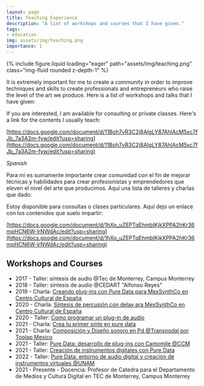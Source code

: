 ```yaml
---
layout: page
title: Teaching Experience
description: "A list of workshops and courses that I have given."
tags:
- education
img: assets/img/teaching.png
importance: 1
---
```


<div class="row">
    <div class="col-sm mt-3 mt-md-0">
        {% include figure.liquid loading="eager" path="assets/img/teaching.png" class="img-fluid rounded z-depth-1" %}
    </div>
</div>

It is extremely important for me to create a community in order to improve techniques and skills to create professionals and entrepreneurs who raise the level of the art we produce.
Here is a list of workshops and talks that I have given:

If you are interested, I am available for consulting or private classes. Here's a link for the contents I usually teach:

[https://docs.google.com/document/d/11Boh7vR3C2j8AlgLY87AhlAcM5xc7fJb_7a3A2m-fyw/edit?usp=sharing](https://docs.google.com/document/d/11Boh7vR3C2j8AlgLY87AhlAcM5xc7fJb_7a3A2m-fyw/edit?usp=sharing)

*Spanish*

Para mí es sumamente importante crear comunidad con el fin de mejorar técnicas y habilidades para crear profesionistas y emprendedores que eleven el nivel del arte que producimos.
Aquí una lista de talleres y charlas que dado:

Estoy disponible para consultas o clases particulares. Aquí dejo un enlace con los contenidos que suelo impartir:

[https://docs.google.com/document/d/1hXo_uZEPTqEhmbIKjkXPPA2hKr36mpHCN6W-lrNWdAc/edit?usp=sharing](https://docs.google.com/document/d/1hXo_uZEPTqEhmbIKjkXPPA2hKr36mpHCN6W-lrNWdAc/edit?usp=sharing)


## Workshops and Courses
* 2017 - Taller: síntesis de audio @Tec de Monterrey, Campus Monterrey
* 2018 - Taller: síntesis de audio @CEDART "Alfonso Reyes"
* 2019 - Charla: [Creando plug-ins con Pure Data para MexSynthCo en Centro Cultural de España](https://mexsynthco.com/)
* 2020 - Charla: [Síntesis de percusión con delay ara MexSynthCo en Centro Cultural de España](https://mexsynthco.com/)
* 2020 - Taller: [Como programar un plug-in de audio](https://youtu.be/96h3y4jXo1c)
* 2021 - Charla: [Crea tu primer sinte en pure data](https://youtu.be/nrM23pHUw4E)
* 2021 - Charla: [Composición y Diseño sonoro en Pd @Transnodal por Toplap Mexico](https://www.facebook.com/toplap.mx/photos/a.1200889920078726/1777694692398243/)
* 2021 - Taller: [Pure Data: desarrollo de plug-ins con Camomile @CCM](https://www.facebook.com/444740932245477/photos/a.445431115509792/4723426987710162/)
* 2021 - Taller: [Creación de instrumentos digitales con Pure Data](https://www.facebook.com/FaMusicaUNAM/photos/pcb.10159581384357744/10159581367687744/)
* 2022 - Taller: [Pure Data: entorno de audio digital y creación de instrumentos virtuales @UNAM](https://www.youtube.com/channel/UCs3TNmppqNcKLQccW4d0jiw/videos)
* 2021 - Presente - Docencia: Profesor de Catedra para el Departamento de Medios y Cultura Digital en TEC de Monterrey, Campus Monterrey